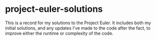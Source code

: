 # project-euler-solutions
This is a record for my solutions to the Project Euler. It includes both my initial solutions, and any updates I've made to the code after the fact, to improve either the runtime or complexity of the code.
